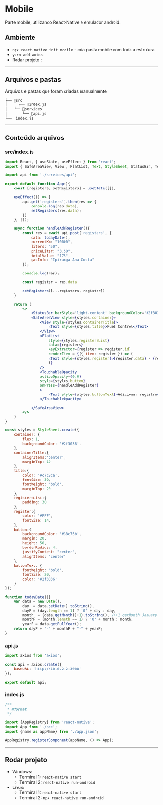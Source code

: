 # Mobile

Parte mobile, utilizando React-Native e emulador android.

## Ambiente

- `npx react-native init mobile` - cria pasta mobile com toda a estrutura
- `yarn add axios`
- Rodar projeto :

---

## Arquivos e pastas

Arquivos e pastas que foram criadas manualmente

```bash
├── 📁src
│	  ├── 📄index.js
│   └── 📁services
│       └── 📄api.js
└──  index.js
```

---

## Conteúdo arquivos

### **src/index.js**

```jsx
import React, { useState, useEffect } from 'react';
import { SafeAreaView, View , FlatList, Text, StyleSheet, StatusBar, TouchableOpacity } from 'react-native';

import api from './services/api';

export default function App(){
    const [registers, setRegisters] = useState([]);

    useEffect(() => {
        api.get('registers').then(res => {
            console.log(res.data);
            setRegisters(res.data);
        })
    }, []);

    async function handleAddRegister(){
        const res = await api.post('registers', {
            data: todayDate(),
            currentKm: "10000",
            liters: "50",
            priceLiter: "3.50",
            totalValue: "175",
            gasInfo: "Ipiranga Ana Costa"
        });

        console.log(res);

        const register = res.data

        setRegisters([...registers, register])
    }

    return (
        <>
            <StatusBar barStyle='light-content' backgroundColor='#2f3036'/>
            <SafeAreaView style={styles.container}>
                <View style={styles.containerTitle}>
                    <Text style={styles.title}>Fuel Control</Text>
                </View>
                <FlatList 
                    style={styles.registersList}
                    data={registers}
                    keyExtractor={register => register.id}
                    renderItem = {({ item: register }) => (
                    <Text style={styles.register}>{register.data} - {register.currentKm} - {register.liters} - {register.priceLiter}</Text>
                    )}
                />
                <TouchableOpacity 
                activeOpacity={0.6} 
                style={styles.button} 
                onPress={handleAddRegister}
                >
                    <Text style={styles.buttonText}>Adicionar registro</Text>
                </TouchableOpacity>

            </SafeAreaView>
        </>
    )
}

const styles = StyleSheet.create({
    container: {
        flex: 1,
        backgroundColor: '#2f3036',
    },
    containerTitle:{
        alignItems:'center',
        marginTop: 10
    },
    title:{
        color: '#c7c8ca',
        fontSize: 30,
        fontWeight: 'bold',
        marginTop: 20
    },
    registersList:{
        padding: 30
    },
    register:{
        color: '#FFF',
        fontSize: 14,
    },
    button:{
        backgroundColor: '#38c75b',
        margin: 20,
        height: 50,
        borderRadius: 4,
        justifyContent: "center",
        alignItems: "center"
    },
    buttonText: {
        fontWeight: 'bold',
        fontSize: 20,
        color: '#2f3036'
    }
});

function todayDate(){
    var data = new Date(),
        day  = data.getDate().toString(),
        dayF = (day.length == 1) ? '0' + day : day,
        month  = (data.getMonth()+1).toString(), //+1 getMonth January starts at 0
        monthF = (month.length == 1) ? '0' + month : month,
        yearF = data.getFullYear();
    return dayF + "-" + monthF + "-" + yearF;
}
```

### api.js

```jsx
import axios from 'axios';

const api = axios.create({
    baseURL: 'http://10.0.2.2:3000'
});

export default api;
```

### index.js

```jsx
/**
 * @format
 */

import {AppRegistry} from 'react-native';
import App from './src';
import {name as appName} from './app.json';

AppRegistry.registerComponent(appName, () => App);
```

---

## Rodar projeto

- Windows:
    - Terminal 1: `react-native start`
    - Terminal 2: `react-native run-android`
- Linux:
    - Terminal 1: `react-native start`
    - Terminal 2: `npx react-native run-android`